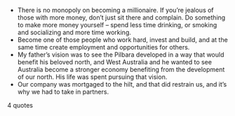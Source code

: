  - There is no monopoly on becoming a millionaire. If you’re jealous of those with more money, don’t just sit there and complain. Do something to make more money yourself – spend less time drinking, or smoking and socializing and more time working.
 - Become one of those people who work hard, invest and build, and at the same time create employment and opportunities for others.
 - My father’s vision was to see the Pilbara developed in a way that would benefit his beloved north, and West Australia and he wanted to see Australia become a stronger economy benefiting from the development of our north. His life was spent pursuing that vision.
 - Our company was mortgaged to the hilt, and that did restrain us, and it’s why we had to take in partners.

4 quotes